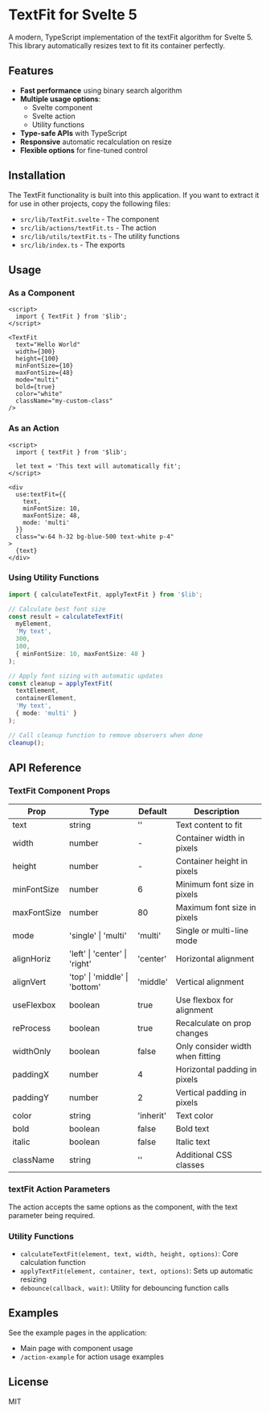 # TextFit for Svelte 5

A modern, TypeScript implementation of the textFit algorithm for Svelte 5. This library automatically resizes text to fit its container perfectly.

## Features

- **Fast performance** using binary search algorithm
- **Multiple usage options**:
  - Svelte component
  - Svelte action
  - Utility functions
- **Type-safe APIs** with TypeScript
- **Responsive** automatic recalculation on resize
- **Flexible options** for fine-tuned control

## Installation

The TextFit functionality is built into this application. If you want to extract it for use in other projects, copy the following files:

- `src/lib/TextFit.svelte` - The component
- `src/lib/actions/textFit.ts` - The action
- `src/lib/utils/textFit.ts` - The utility functions
- `src/lib/index.ts` - The exports

## Usage

### As a Component

```svelte
<script>
  import { TextFit } from '$lib';
</script>

<TextFit
  text="Hello World"
  width={300}
  height={100}
  minFontSize={10}
  maxFontSize={48}
  mode="multi"
  bold={true}
  color="white"
  className="my-custom-class"
/>
```

### As an Action

```svelte
<script>
  import { textFit } from '$lib';
  
  let text = 'This text will automatically fit';
</script>

<div 
  use:textFit={{ 
    text, 
    minFontSize: 10, 
    maxFontSize: 48,
    mode: 'multi'
  }}
  class="w-64 h-32 bg-blue-500 text-white p-4"
>
  {text}
</div>
```

### Using Utility Functions

```typescript
import { calculateTextFit, applyTextFit } from '$lib';

// Calculate best font size
const result = calculateTextFit(
  myElement,
  'My text',
  300,
  100,
  { minFontSize: 10, maxFontSize: 48 }
);

// Apply font sizing with automatic updates
const cleanup = applyTextFit(
  textElement,
  containerElement,
  'My text',
  { mode: 'multi' }
);

// Call cleanup function to remove observers when done
cleanup();
```

## API Reference

### TextFit Component Props

| Prop | Type | Default | Description |
|------|------|---------|-------------|
| text | string | '' | Text content to fit |
| width | number | - | Container width in pixels |
| height | number | - | Container height in pixels |
| minFontSize | number | 6 | Minimum font size in pixels |
| maxFontSize | number | 80 | Maximum font size in pixels |
| mode | 'single' \| 'multi' | 'multi' | Single or multi-line mode |
| alignHoriz | 'left' \| 'center' \| 'right' | 'center' | Horizontal alignment |
| alignVert | 'top' \| 'middle' \| 'bottom' | 'middle' | Vertical alignment |
| useFlexbox | boolean | true | Use flexbox for alignment |
| reProcess | boolean | true | Recalculate on prop changes |
| widthOnly | boolean | false | Only consider width when fitting |
| paddingX | number | 4 | Horizontal padding in pixels |
| paddingY | number | 2 | Vertical padding in pixels |
| color | string | 'inherit' | Text color |
| bold | boolean | false | Bold text |
| italic | boolean | false | Italic text |
| className | string | '' | Additional CSS classes |

### textFit Action Parameters

The action accepts the same options as the component, with the text parameter being required.

### Utility Functions

- `calculateTextFit(element, text, width, height, options)`: Core calculation function
- `applyTextFit(element, container, text, options)`: Sets up automatic resizing
- `debounce(callback, wait)`: Utility for debouncing function calls

## Examples

See the example pages in the application:
- Main page with component usage
- `/action-example` for action usage examples

## License

MIT 